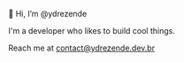 👋 Hi, I’m @ydrezende

I'm a developer who likes to build cool things.

Reach me at [contact@ydrezende.dev.br](mailto:ydrdeveloper@outlook.com)
